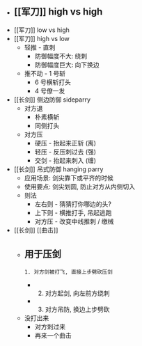 - [[军刀]] high vs high
	-
- [[军刀]] low vs high
- [[军刀]] high vs low
	- 轻推 - 直刺
		- 防御幅度不大: 绕刺
		- 防御幅度巨大: 向下换边
	- 推不动 - 1 号斩
		- 6 号横斩打头
		- 4 号僚一发
- [[长剑]] 侧边防御 sideparry
	- 对方退
		- 朴素横斩
		- 同侧打头
	- 对方压
		- 硬压 - 抬起来正斩 (离)
		- 轻压 - 反压刺过去 (强)
		- 交剑 - 抬起来刺入 (缠)
- [[长剑]] 吊式防御 hanging parry
	- 应用场景: 剑尖靠下或平齐的时候
	- 使用要点: 剑尖划圆, 防止对方从内侧切入
	- 则法
		- 左右则 - 猜猜打你哪边的头?
		- 上下则 - 横推打手, 吊起逃跑
		- 对方压 - 改变中线推刺 / 缴械
- [[长剑]] [[曲击]]
	- 用于压剑
		-
		  1. 对方剑被打飞, 直接上步劈砍压剑
		-
		  2. 对方起剑, 向左前方绕刺
		-
		  3. 对方吊防, 换边上步劈砍
	- 没打出来
		- 对方刺过来
		- 再来一个曲击